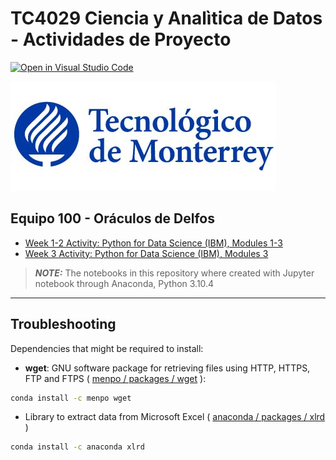 # TC4029 Ciencia y Analìtica de Datos - Actividades de Proyecto

[![Open in Visual Studio Code](https://classroom.github.com/assets/open-in-vscode-c66648af7eb3fe8bc4f294546bfd86ef473780cde1dea487d3c4ff354943c9ae.svg)](https://classroom.github.com/online_ide?assignment_repo_id=8462138&assignment_repo_type=AssignmentRepo)

![itesm](img/LogoTec2.jpg)

## Equipo 100 - Oráculos de Delfos

* [Week 1-2 Activity: Python for Data Science (IBM), Modules 1-3](Activity_week_1-2-Python_for_Data_Science-IBM)
* [Week 3 Activity: Python for Data Science (IBM), Modules 3](Activity_week_3-Python_for_Data_Science-IBM)

> **_NOTE:_** The notebooks in this repository where created with Jupyter notebook through Anaconda, Python 3.10.4

----

## Troubleshooting

Dependencies that might be required to install:

* **wget**: GNU software package for retrieving files using HTTP, HTTPS, FTP and FTPS ( [menpo / packages / wget](https://anaconda.org/menpo/wget) ):

```bash
conda install -c menpo wget
```

* Library to extract data from Microsoft Excel ( [anaconda / packages / xlrd](https://anaconda.org/anaconda/xlrd) )

```bash
conda install -c anaconda xlrd
```